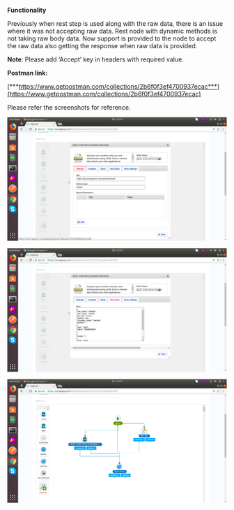 **Functionality**

Previously when rest step is used along with the raw data, there is an
issue where it was not accepting raw data. Rest node with dynamic
methods is not taking raw body data. Now support is provided to the node
to accept the raw data also getting the response when raw data is
provided.

**Note**: Please add ‘Accept’ key in headers with required value.

**Postman link:**

[***https://www.getpostman.com/collections/2b6f0f3ef4700937ecac***](https://www.getpostman.com/collections/2b6f0f3ef4700937ecac)

Please refer the screenshots for reference.

![Components1](../../../assets/Features_images/Rest%20Step%20with%20dynamic%20methods/image1.png)


![Components2](../../../assets/Features_images/Rest%20Step%20with%20dynamic%20methods/image2.png)


![Components3](../../../assets/Features_images/Rest%20Step%20with%20dynamic%20methods/image3.png)
